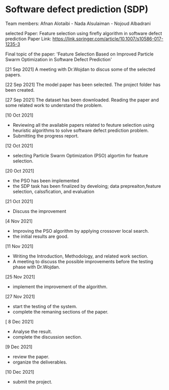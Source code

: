 # Software defect prediction (SDP)

Team members: Afnan Alotaibi - Nada Alsulaiman - Nojoud Albadrani

selected Paper: Feature selection using firefly algorithm in software defect prediction
Paper Link: https://link.springer.com/article/10.1007/s10586-017-1235-3

Final topic of the paper: 
'Feature Selection Based on Improved Particle Swarm Optimization in Software Defect Prediction'


[21 Sep 2021]
A meeting with Dr.Wojdan to discus some of the selected papers.

[22 Sep 2021]
The model paper has been selected.
The project folder has been created.

[27 Sep 2021]
The dataset has been downloaded. 
Reading the paper and some related work to understand the problem.

[10 Oct 2021]
- Reviewing all the available papers related to feuture selection using heuristic algorithms to solve software defect prediction problem.
- Submitting the progress report.

[12 Oct 2021]
- selecting Particle Swarm Optimization (PSO) algortim for feature selection. 

[20 Oct 2021]
- the PSO has been implemented
- the SDP task has been finalized by develoing; data prepreaiton,feature selection, calssfication, and evaluation 

[21 Oct 2021]
- Discuss the improvement 


[4 Nov 2021]
- Improving the PSO algorithm by applying crossover local search.
- the initial results are good.

[11 Nov 2021]
- Writing  the Introduction, Methodology, and related work section. 
- A meeting to discuss the possible improvements before the testing phase with Dr.Wojdan. 

[25 Nov 2021]
- implement the improvement of the algorithm. 


[27 Nov 2021]
- start the testing of the system.
- complete the remaning sections of the paper.


[ 8 Dec 2021]
- Analyse the result.
- complete the discussion section.


[9 Dec 2021] 
- review the paper. 
- organize the deliverables.

[10 Dec 2021]
- submit the project.

